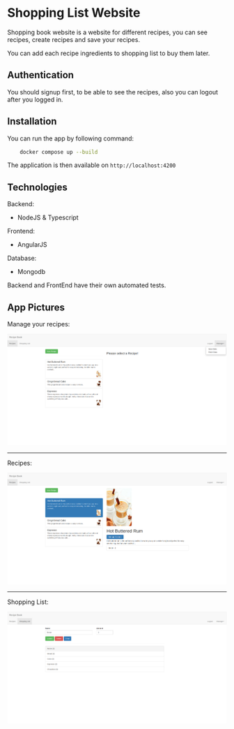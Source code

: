 # Shopping List Website

Shopping book website is a website for different recipes, you can see recipes, create recipes and save your recipes.

You can add each recipe ingredients to shopping list to buy them later.

## Authentication

You should signup first, to be able to see the recipes, also you can logout after you logged in.

## Installation

You can run the app by following command:
```bash
    docker compose up --build
```

The application is then available on `http://localhost:4200`

## Technologies

Backend:

* NodeJS & Typescript

Frontend:

* AngularJS

Database:

* Mongodb

Backend and FrontEnd have their own automated tests.

## App Pictures

Manage your recipes:

![Manage](./.assets/manage.png)

---
Recipes:

![Recipes](./.assets/recipes.png)

---
Shopping List:

![Shopping List](./.assets/shopping-list.png)
